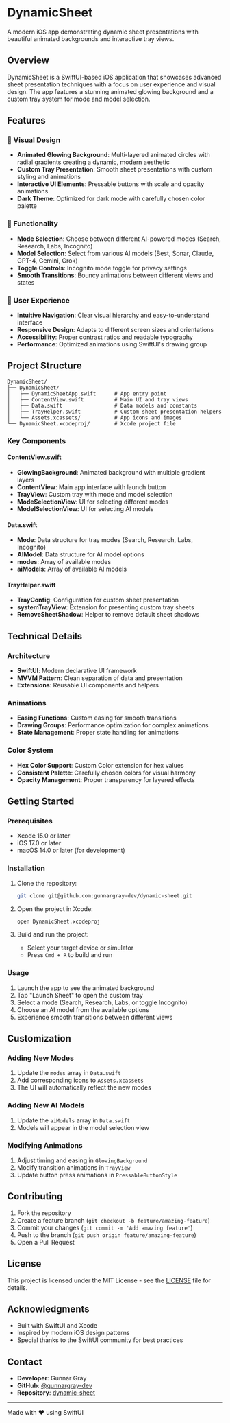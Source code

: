 # DynamicSheet

A modern iOS app demonstrating dynamic sheet presentations with beautiful animated backgrounds and interactive tray views.

## Overview

DynamicSheet is a SwiftUI-based iOS application that showcases advanced sheet presentation techniques with a focus on user experience and visual design. The app features a stunning animated glowing background and a custom tray system for mode and model selection.

## Features

### 🎨 Visual Design
- **Animated Glowing Background**: Multi-layered animated circles with radial gradients creating a dynamic, modern aesthetic
- **Custom Tray Presentation**: Smooth sheet presentations with custom styling and animations
- **Interactive UI Elements**: Pressable buttons with scale and opacity animations
- **Dark Theme**: Optimized for dark mode with carefully chosen color palette

### 🔧 Functionality
- **Mode Selection**: Choose between different AI-powered modes (Search, Research, Labs, Incognito)
- **Model Selection**: Select from various AI models (Best, Sonar, Claude, GPT-4, Gemini, Grok)
- **Toggle Controls**: Incognito mode toggle for privacy settings
- **Smooth Transitions**: Bouncy animations between different views and states

### 📱 User Experience
- **Intuitive Navigation**: Clear visual hierarchy and easy-to-understand interface
- **Responsive Design**: Adapts to different screen sizes and orientations
- **Accessibility**: Proper contrast ratios and readable typography
- **Performance**: Optimized animations using SwiftUI's drawing group

## Project Structure

```
DynamicSheet/
├── DynamicSheet/
│   ├── DynamicSheetApp.swift      # App entry point
│   ├── ContentView.swift          # Main UI and tray views
│   ├── Data.swift                 # Data models and constants
│   ├── TrayHelper.swift           # Custom sheet presentation helpers
│   └── Assets.xcassets/           # App icons and images
└── DynamicSheet.xcodeproj/        # Xcode project file
```

### Key Components

#### ContentView.swift
- **GlowingBackground**: Animated background with multiple gradient layers
- **ContentView**: Main app interface with launch button
- **TrayView**: Custom tray with mode and model selection
- **ModeSelectionView**: UI for selecting different modes
- **ModelSelectionView**: UI for selecting AI models

#### Data.swift
- **Mode**: Data structure for tray modes (Search, Research, Labs, Incognito)
- **AIModel**: Data structure for AI model options
- **modes**: Array of available modes
- **aiModels**: Array of available AI models

#### TrayHelper.swift
- **TrayConfig**: Configuration for custom sheet presentation
- **systemTrayView**: Extension for presenting custom tray sheets
- **RemoveSheetShadow**: Helper to remove default sheet shadows

## Technical Details

### Architecture
- **SwiftUI**: Modern declarative UI framework
- **MVVM Pattern**: Clean separation of data and presentation
- **Extensions**: Reusable UI components and helpers

### Animations
- **Easing Functions**: Custom easing for smooth transitions
- **Drawing Groups**: Performance optimization for complex animations
- **State Management**: Proper state handling for animations

### Color System
- **Hex Color Support**: Custom Color extension for hex values
- **Consistent Palette**: Carefully chosen colors for visual harmony
- **Opacity Management**: Proper transparency for layered effects

## Getting Started

### Prerequisites
- Xcode 15.0 or later
- iOS 17.0 or later
- macOS 14.0 or later (for development)

### Installation
1. Clone the repository:
   ```bash
   git clone git@github.com:gunnargray-dev/dynamic-sheet.git
   ```

2. Open the project in Xcode:
   ```bash
   open DynamicSheet.xcodeproj
   ```

3. Build and run the project:
   - Select your target device or simulator
   - Press `Cmd + R` to build and run

### Usage
1. Launch the app to see the animated background
2. Tap "Launch Sheet" to open the custom tray
3. Select a mode (Search, Research, Labs, or toggle Incognito)
4. Choose an AI model from the available options
5. Experience smooth transitions between different views

## Customization

### Adding New Modes
1. Update the `modes` array in `Data.swift`
2. Add corresponding icons to `Assets.xcassets`
3. The UI will automatically reflect the new modes

### Adding New AI Models
1. Update the `aiModels` array in `Data.swift`
2. Models will appear in the model selection view

### Modifying Animations
1. Adjust timing and easing in `GlowingBackground`
2. Modify transition animations in `TrayView`
3. Update button press animations in `PressableButtonStyle`

## Contributing

1. Fork the repository
2. Create a feature branch (`git checkout -b feature/amazing-feature`)
3. Commit your changes (`git commit -m 'Add amazing feature'`)
4. Push to the branch (`git push origin feature/amazing-feature`)
5. Open a Pull Request

## License

This project is licensed under the MIT License - see the [LICENSE](LICENSE) file for details.

## Acknowledgments

- Built with SwiftUI and Xcode
- Inspired by modern iOS design patterns
- Special thanks to the SwiftUI community for best practices

## Contact

- **Developer**: Gunnar Gray
- **GitHub**: [@gunnargray-dev](https://github.com/gunnargray-dev)
- **Repository**: [dynamic-sheet](https://github.com/gunnargray-dev/dynamic-sheet)

---

Made with ❤️ using SwiftUI